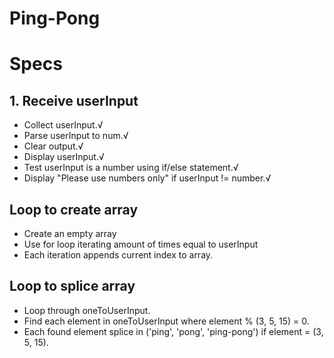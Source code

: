 # Ping-Pong

# Specs
## 1. Receive userInput
* Collect userInput.√
* Parse userInput to num.√
* Clear output.√
* Display userInput.√
* Test userInput is a number using if/else statement.√
* Display "Please use numbers only" if userInput != number.√

## Loop to create array
* Create an empty array
* Use for loop iterating amount of times equal to userInput
* Each iteration appends current index to array.

## Loop to splice array
* Loop through oneToUserInput.
* Find each element in oneToUserInput where element % (3, 5, 15) = 0.
* Each found element splice in ('ping', 'pong', 'ping-pong') if element = (3, 5, 15).
